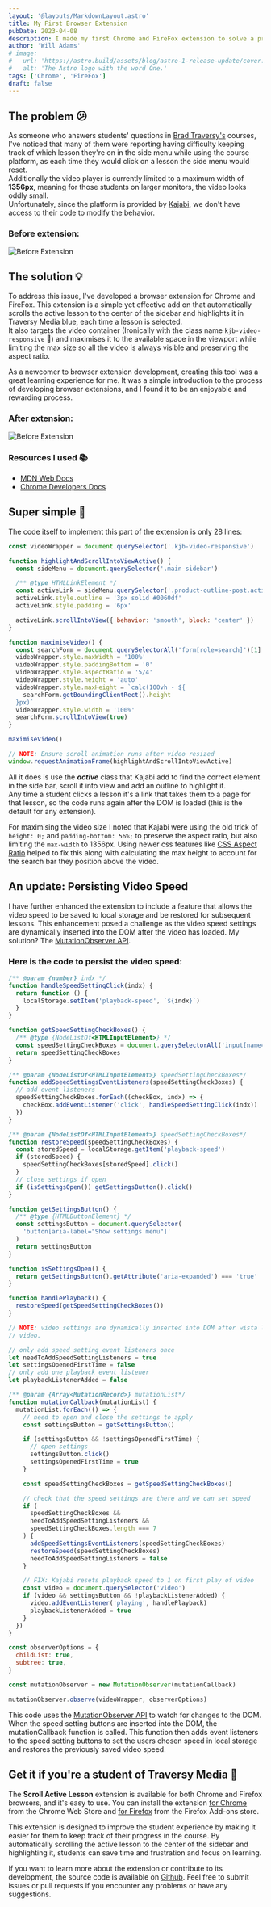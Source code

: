 ```yaml
---
layout: '@layouts/MarkdownLayout.astro'
title: My First Browser Extension
pubDate: 2023-04-08
description: I made my first Chrome and FireFox extension to solve a problem for students of Brad Traversy in his courses.
author: 'Will Adams'
# image:
#   url: 'https://astro.build/assets/blog/astro-1-release-update/cover.jpeg'
#   alt: 'The Astro logo with the word One.'
tags: ['Chrome', 'FireFox']
draft: false
---
```


## The problem 😕

As someone who answers students' questions in [Brad Traversy's](https://www.traversymedia.com/) courses, I've
noticed that many of them were reporting having difficulty keeping track of which lesson
they're on in the side menu while using the course platform, as each time they
would click on a lesson the side menu would reset.  
Additionally the video player is currently limited to a maximum width of **1356px**,
meaning for those students on larger monitors, the video looks oddly small.  
Unfortunately, since the platform is provided by [Kajabi](https://kajabi.com/), we don't have access to their code to
modify the behavior.

### Before extension:

![Before Extension](https://res.cloudinary.com/bushblade/image/upload/c_scale,w_800/f_webp/bushbladedotdev/extension-before.webp)

## The solution 💡

To address this issue, I've developed a browser extension for Chrome and FireFox. This
extension is a simple yet effective add on that automatically scrolls the active
lesson to the center of the sidebar and highlights it in Traversy Media blue,
each time a lesson is selected.  
It also targets the video container (Ironically with the class name
`kjb-video-responsive` 🤷) and maximises it to the available space in the
viewport while limiting the max size so all the video is always visible and
preserving the aspect ratio.

As a newcomer to browser extension development, creating this tool was a great
learning experience for me. It was a simple introduction to the process of
developing browser extensions, and I found it to be an enjoyable and rewarding
process.

### After extension:

![Before Extension](https://res.cloudinary.com/bushblade/image/upload/c_scale,w_800/f_webp/bushbladedotdev/extension-after.webp)

### Resources I used 📚

- [MDN Web Docs](https://developer.mozilla.org/en-US/docs/Mozilla/Add-ons/WebExtensions/Your_first_WebExtension)
- [Chrome Developers Docs](https://developer.chrome.com/docs/extensions/mv3/getstarted/)

## Super simple 💪

The code itself to implement this part of the extension is only 28 lines:

```javascript
const videoWrapper = document.querySelector('.kjb-video-responsive')

function highlightAndScrollIntoViewActive() {
  const sideMenu = document.querySelector('.main-sidebar')

  /** @type HTMLLinkElement */
  const activeLink = sideMenu.querySelector('.product-outline-post.active')
  activeLink.style.outline = '3px solid #0060df'
  activeLink.style.padding = '6px'

  activeLink.scrollIntoView({ behavior: 'smooth', block: 'center' })
}

function maximiseVideo() {
  const searchForm = document.querySelectorAll('form[role=search]')[1]
  videoWrapper.style.maxWidth = '100%'
  videoWrapper.style.paddingBottom = '0'
  videoWrapper.style.aspectRatio = '5/4'
  videoWrapper.style.height = 'auto'
  videoWrapper.style.maxHeight = `calc(100vh - ${
    searchForm.getBoundingClientRect().height
  }px)`
  videoWrapper.style.width = '100%'
  searchForm.scrollIntoView(true)
}

maximiseVideo()

// NOTE: Ensure scroll animation runs after video resized
window.requestAnimationFrame(highlightAndScrollIntoViewActive)
```

All it does is use the **_active_** class that Kajabi add to find the correct
element in the side bar, scroll it into view and add an outline to highlight
it.  
Any time a student clicks a lesson it's a link that takes them to a page for
that lesson, so the code runs again after the DOM is loaded (this is the default
for any extension).

For maximising the video size I noted that Kajabi were using the old trick of
`height: 0;` and `padding-bottom: 56%;` to preserve the aspect ratio, but
also limiting the `max-width` to 1356px. Using newer css features like [CSS
Aspect Ratio](https://developer.mozilla.org/en-US/docs/Web/CSS/aspect-ratio)
helped to fix this along with calculating the max height to account for the
search bar they position above the video.

## An update: Persisting Video Speed

I have further enhanced the extension to include a feature that allows the video speed to be saved to local storage and be restored for subsequent lessons. This enhancement posed a challenge as the video speed settings are dynamically inserted into the DOM after the video has loaded. My solution? The [MutationObserver API](https://developer.mozilla.org/en-US/docs/Web/API/MutationObserver).

### Here is the code to persist the video speed:

```javascript
/** @param {number} indx */
function handleSpeedSettingClick(indx) {
  return function () {
    localStorage.setItem('playback-speed', `${indx}`)
  }
}

function getSpeedSettingCheckBoxes() {
  /** @type {NodeListOf<HTMLInputElement>} */
  const speedSettingCheckBoxes = document.querySelectorAll('input[name=Speed]')
  return speedSettingCheckBoxes
}

/** @param {NodeListOf<HTMLInputElement>} speedSettingCheckBoxes*/
function addSpeedSettingsEventListeners(speedSettingCheckBoxes) {
  // add event listeners
  speedSettingCheckBoxes.forEach((checkBox, indx) => {
    checkBox.addEventListener('click', handleSpeedSettingClick(indx))
  })
}

/** @param {NodeListOf<HTMLInputElement>} speedSettingCheckBoxes*/
function restoreSpeed(speedSettingCheckBoxes) {
  const storedSpeed = localStorage.getItem('playback-speed')
  if (storedSpeed) {
    speedSettingCheckBoxes[storedSpeed].click()
  }
  // close settings if open
  if (isSettingsOpen()) getSettingsButton().click()
}

function getSettingsButton() {
  /** @type {HTMLButtonElement} */
  const settingsButton = document.querySelector(
    'button[aria-label="Show settings menu"]'
  )
  return settingsButton
}

function isSettingsOpen() {
  return getSettingsButton().getAttribute('aria-expanded') === 'true'
}

function handlePlayback() {
  restoreSpeed(getSpeedSettingCheckBoxes())
}

// NOTE: video settings are dynamically inserted into DOM after wista loads the
// video.

// only add speed setting event listeners once
let needToAddSpeedSettingListeners = true
let settingsOpenedFirstTime = false
// only add one playback event listener
let playbackListenerAdded = false

/** @param {Array<MutationRecord>} mutationList*/
function mutationCallback(mutationList) {
  mutationList.forEach(() => {
    // need to open and close the settings to apply
    const settingsButton = getSettingsButton()

    if (settingsButton && !settingsOpenedFirstTime) {
      // open settings
      settingsButton.click()
      settingsOpenedFirstTime = true
    }

    const speedSettingCheckBoxes = getSpeedSettingCheckBoxes()

    // check that the speed settings are there and we can set speed
    if (
      speedSettingCheckBoxes &&
      needToAddSpeedSettingListeners &&
      speedSettingCheckBoxes.length === 7
    ) {
      addSpeedSettingsEventListeners(speedSettingCheckBoxes)
      restoreSpeed(speedSettingCheckBoxes)
      needToAddSpeedSettingListeners = false
    }

    // FIX: Kajabi resets playback speed to 1 on first play of video
    const video = document.querySelector('video')
    if (video && settingsButton && !playbackListenerAdded) {
      video.addEventListener('playing', handlePlayback)
      playbackListenerAdded = true
    }
  })
}

const observerOptions = {
  childList: true,
  subtree: true,
}

const mutationObserver = new MutationObserver(mutationCallback)

mutationObserver.observe(videoWrapper, observerOptions)
```

This code uses the [MutationObserver API](https://developer.mozilla.org/en-US/docs/Web/API/MutationObserver) to watch for changes to the DOM. When the speed setting buttons are inserted into the DOM, the mutationCallback function is called. This function then adds event listeners to the speed setting buttons to set the users chosen speed in local storage and restores the previously saved video speed.

## Get it if you're a student of Traversy Media 🚀

The **Scroll Active Lesson** extension is available for both Chrome and Firefox
browsers, and it's easy to use. You can install the extension [for
Chrome](https://chrome.google.com/webstore/detail/traversy-media-scroll-act/nmddkphngjlkifpobgpcbfbmfmfpimam)
from the Chrome Web Store and [for
Firefox](https://addons.mozilla.org/en-US/firefox/addon/traversy-scroll-active-lesson/)
from the Firefox Add-ons store.

This extension is designed to improve the student experience by making it easier
for them to keep track of their progress in the course. By automatically
scrolling the active lesson to the center of the sidebar and highlighting it,
students can save time and frustration and focus on learning.

If you want to learn more about the extension or contribute to its development,
the source code is available on
[Github](https://github.com/bushblade/TraversyMediaScrollActiveLesson). Feel
free to submit issues or pull requests if you encounter any problems or have any
suggestions.
